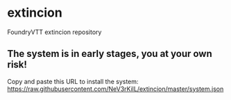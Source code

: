 # extincion
FoundryVTT extincion repository

## The system is in early stages, you at your own risk!

Copy and paste this URL to install the system: https://raw.githubusercontent.com/NeV3rKilL/extincion/master/system.json
